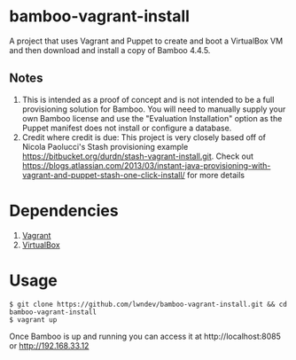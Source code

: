 bamboo-vagrant-install
===================

A project that uses Vagrant and Puppet to create and boot a VirtualBox VM and then download and install a copy of Bamboo 4.4.5.  

## Notes

1. This is intended as a proof of concept and is not intended to be a full provisioning solution for Bamboo.  You will need to manually supply your own Bamboo license and use the "Evaluation Installation" option as the Puppet manifest does not install or configure a database.
2. Credit where credit is due: This project is very closely based off of Nicola Paolucci's Stash provisioning example https://bitbucket.org/durdn/stash-vagrant-install.git. Check out https://blogs.atlassian.com/2013/03/instant-java-provisioning-with-vagrant-and-puppet-stash-one-click-install/ for more details

# Dependencies

1. [Vagrant](http://downloads.vagrantup.com/)
2. [VirtualBox](https://www.virtualbox.org/wiki/Downloads)

# Usage

	$ git clone https://github.com/lwndev/bamboo-vagrant-install.git && cd bamboo-vagrant-install
	$ vagrant up

Once Bamboo is up and running you can access it at http://localhost:8085 or http://192.168.33.12
